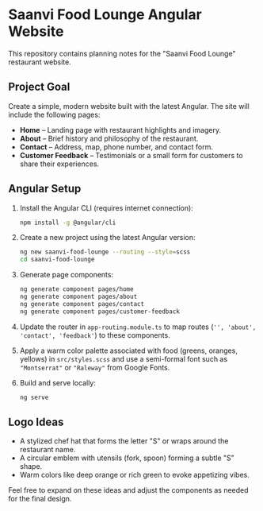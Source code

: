 # Saanvi Food Lounge Angular Website

This repository contains planning notes for the "Saanvi Food Lounge" restaurant website.

## Project Goal
Create a simple, modern website built with the latest Angular. The site will include the following pages:

- **Home** – Landing page with restaurant highlights and imagery.
- **About** – Brief history and philosophy of the restaurant.
- **Contact** – Address, map, phone number, and contact form.
- **Customer Feedback** – Testimonials or a small form for customers to share their experiences.

## Angular Setup
1. Install the Angular CLI (requires internet connection):

   ```bash
   npm install -g @angular/cli
   ```

2. Create a new project using the latest Angular version:

   ```bash
   ng new saanvi-food-lounge --routing --style=scss
   cd saanvi-food-lounge
   ```

3. Generate page components:

   ```bash
   ng generate component pages/home
   ng generate component pages/about
   ng generate component pages/contact
   ng generate component pages/customer-feedback
   ```

4. Update the router in `app-routing.module.ts` to map routes (`'', 'about', 'contact', 'feedback'`) to these components.

5. Apply a warm color palette associated with food (greens, oranges, yellows) in `src/styles.scss` and use a semi-formal font such as `"Montserrat"` or `"Raleway"` from Google Fonts.

6. Build and serve locally:

   ```bash
   ng serve
   ```

## Logo Ideas
- A stylized chef hat that forms the letter "S" or wraps around the restaurant name.
- A circular emblem with utensils (fork, spoon) forming a subtle "S" shape.
- Warm colors like deep orange or rich green to evoke appetizing vibes.

Feel free to expand on these ideas and adjust the components as needed for the final design.

